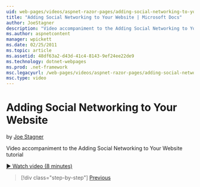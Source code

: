 ```yaml
---
uid: web-pages/videos/aspnet-razor-pages/adding-social-networking-to-your-website
title: "Adding Social Networking to Your Website | Microsoft Docs"
author: JoeStagner
description: "Video accompaniment to the Adding Social Networking to Your Website tutorial"
ms.author: aspnetcontent
manager: wpickett
ms.date: 02/25/2011
ms.topic: article
ms.assetid: 48df63a2-d43d-41c4-8143-9ef24ee22de9
ms.technology: dotnet-webpages
ms.prod: .net-framework
msc.legacyurl: /web-pages/videos/aspnet-razor-pages/adding-social-networking-to-your-website
msc.type: video
---
```

Adding Social Networking to Your Website
====================
by [Joe Stagner](https://github.com/JoeStagner)

Video accompaniment to the Adding Social Networking to Your Website tutorial

[&#9654; Watch video (8 minutes)](https://channel9.msdn.com/Blogs/ASP-NET-Site-Videos/adding-social-networking-to-your-website)

>[!div class="step-by-step"]
[Previous](adding-search-to-your-web-site.md)